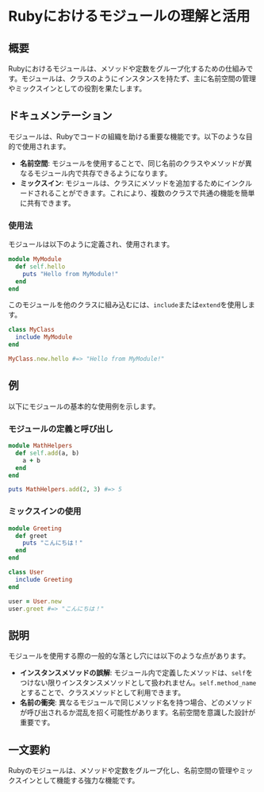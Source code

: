 <!--
Meta Description: # Rubyにおけるモジュールの理解と活用 ## 概要 Rubyにおけるモジュールは、メソッドや定数をグループ化するための仕組みです。モジュールは、クラスのようにインスタンスを持たず、主に名前空間の管理やミックスインとしての役割を果たします。 ## ドキュメンテーション モジュールは、Rubyでコー...
Meta Keywords: end, ruby, mymodule, self, hello
-->

# Rubyにおけるモジュールの理解と活用

## 概要
Rubyにおけるモジュールは、メソッドや定数をグループ化するための仕組みです。モジュールは、クラスのようにインスタンスを持たず、主に名前空間の管理やミックスインとしての役割を果たします。

## ドキュメンテーション
モジュールは、Rubyでコードの組織を助ける重要な機能です。以下のような目的で使用されます。

- **名前空間**: モジュールを使用することで、同じ名前のクラスやメソッドが異なるモジュール内で共存できるようになります。
- **ミックスイン**: モジュールは、クラスにメソッドを追加するためにインクルードされることができます。これにより、複数のクラスで共通の機能を簡単に共有できます。

### 使用法
モジュールは以下のように定義され、使用されます。

```ruby
module MyModule
  def self.hello
    puts "Hello from MyModule!"
  end
end
```

このモジュールを他のクラスに組み込むには、`include`または`extend`を使用します。

```ruby
class MyClass
  include MyModule
end

MyClass.new.hello #=> "Hello from MyModule!"
```

## 例
以下にモジュールの基本的な使用例を示します。

### モジュールの定義と呼び出し
```ruby
module MathHelpers
  def self.add(a, b)
    a + b
  end
end

puts MathHelpers.add(2, 3) #=> 5
```

### ミックスインの使用
```ruby
module Greeting
  def greet
    puts "こんにちは！"
  end
end

class User
  include Greeting
end

user = User.new
user.greet #=> "こんにちは！"
```

## 説明
モジュールを使用する際の一般的な落とし穴には以下のような点があります。

- **インスタンスメソッドの誤解**: モジュール内で定義したメソッドは、`self`をつけない限りインスタンスメソッドとして扱われません。`self.method_name`とすることで、クラスメソッドとして利用できます。
- **名前の衝突**: 異なるモジュールで同じメソッド名を持つ場合、どのメソッドが呼び出されるか混乱を招く可能性があります。名前空間を意識した設計が重要です。

## 一文要約
Rubyのモジュールは、メソッドや定数をグループ化し、名前空間の管理やミックスインとして機能する強力な機能です。